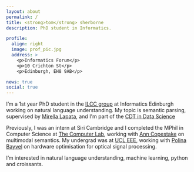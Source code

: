 ```yaml
---
layout: about
permalink: /
title: <strong>tom</strong> sherborne
description: PhD student in Informatics.

profile:
  align: right
  image: prof_pic.jpg
  address: >
    <p>Informatics Forum</p>
    <p>10 Crichton St</p>
    <p>Edinburgh, EH8 9AB</p>

news: true
social: true
---
```


I’m a 1st year PhD student in the [ILCC group](http://web.inf.ed.ac.uk/ilcc) at Informatics Edinburgh working on natural language understanding. My topic is semantic parsing, supervised by [Mirella Lapata](http://homepages.inf.ed.ac.uk/mlap/index.php?page=index), and I'm part of the [CDT in Data Science](http://datascience.inf.ed.ac.uk) 

Previously, I was an intern at Siri Cambridge and I completed the MPhil in Computer Science at [The Computer Lab](https://www.cst.cam.ac.uk), working with [Ann Copestake](https://www.cl.cam.ac.uk/~aac10/) on multimodal semantics. My undergrad was at [UCL EEE](https://www.ucl.ac.uk/electronic-electrical-engineering/), working with [Polina Bayvel](https://www.ucl.ac.uk/electronic-electrical-engineering/people/prof-polina-bayvel) on hardware optimisation for optical signal processing.

I’m interested in natural language understanding, machine learning, python and croissants.
